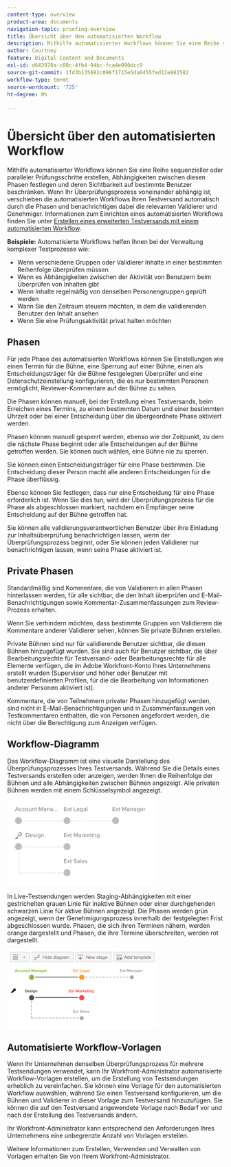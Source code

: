 ```yaml
---
content-type: overview
product-area: documents
navigation-topic: proofing-overview
title: Übersicht über den automatisierten Workflow
description: Mithilfe automatisierter Workflows können Sie eine Reihe sequenzieller oder paralleler Prüfungsschritte erstellen, Abhängigkeiten zwischen diesen Phasen festlegen und deren Sichtbarkeit auf bestimmte Benutzer beschränken. Wenn Ihr Überprüfungsprozess voneinander abhängig ist, verschieben die automatisierten Workflows Ihren Testversand automatisch durch die Phasen und benachrichtigen dabei die relevanten Validierer und Genehmiger.
author: Courtney
feature: Digital Content and Documents
exl-id: d643970a-c00c-4fb4-94bc-fca4e090dcc9
source-git-commit: 1fd3b135682c096f1715e5da0455fed12e882582
workflow-type: tm+mt
source-wordcount: '725'
ht-degree: 0%

---
```


# Übersicht über den automatisierten Workflow

<!-- Audited: 01/2024 -->

Mithilfe automatisierter Workflows können Sie eine Reihe sequenzieller oder paralleler Prüfungsschritte erstellen, Abhängigkeiten zwischen diesen Phasen festlegen und deren Sichtbarkeit auf bestimmte Benutzer beschränken. Wenn Ihr Überprüfungsprozess voneinander abhängig ist, verschieben die automatisierten Workflows Ihren Testversand automatisch durch die Phasen und benachrichtigen dabei die relevanten Validierer und Genehmiger. Informationen zum Einrichten eines automatisierten Workflows finden Sie unter [Erstellen eines erweiterten Testversands mit einem automatisierten Workflow](../../../review-and-approve-work/proofing/creating-proofs-within-workfront/create-automated-proof-workflow.md).

**Beispiele:**  Automatisierte Workflows helfen Ihnen bei der Verwaltung komplexer Testprozesse wie:

* Wenn verschiedene Gruppen oder Validierer Inhalte in einer bestimmten Reihenfolge überprüfen müssen
* Wenn es Abhängigkeiten zwischen der Aktivität von Benutzern beim Überprüfen von Inhalten gibt
* Wenn Inhalte regelmäßig von denselben Personengruppen geprüft werden
* Wann Sie den Zeitraum steuern möchten, in dem die validierenden Benutzer den Inhalt ansehen
* Wenn Sie eine Prüfungsaktivität privat halten möchten

## Phasen

Für jede Phase des automatisierten Workflows können Sie Einstellungen wie einen Termin für die Bühne, eine Sperrung auf einer Bühne, einen als Entscheidungsträger für die Bühne festgelegten Überprüfer und eine Datenschutzeinstellung konfigurieren, die es nur bestimmten Personen ermöglicht, Reviewer-Kommentare auf der Bühne zu sehen.

Die Phasen können manuell, bei der Erstellung eines Testversands, beim Erreichen eines Termins, zu einem bestimmten Datum und einer bestimmten Uhrzeit oder bei einer Entscheidung über die übergeordnete Phase aktiviert werden.

Phasen können manuell gesperrt werden, ebenso wie der Zeitpunkt, zu dem die nächste Phase beginnt oder alle Entscheidungen auf der Bühne getroffen werden. Sie können auch wählen, eine Bühne nie zu sperren.

Sie können einen Entscheidungsträger für eine Phase bestimmen. Die Entscheidung dieser Person macht alle anderen Entscheidungen für die Phase überflüssig.

Ebenso können Sie festlegen, dass nur eine Entscheidung für eine Phase erforderlich ist. Wenn Sie dies tun, wird der Überprüfungsprozess für die Phase als abgeschlossen markiert, nachdem ein Empfänger seine Entscheidung auf der Bühne getroffen hat.

Sie können alle validierungsverantwortlichen Benutzer über ihre Einladung zur Inhaltsüberprüfung benachrichtigen lassen, wenn der Überprüfungsprozess beginnt, oder Sie können jeden Validierer nur benachrichtigen lassen, wenn seine Phase aktiviert ist.

## Private Phasen

Standardmäßig sind Kommentare, die von Validierern in allen Phasen hinterlassen werden, für alle sichtbar, die den Inhalt überprüfen und E-Mail-Benachrichtigungen sowie Kommentar-Zusammenfassungen zum Review-Prozess erhalten.

Wenn Sie verhindern möchten, dass bestimmte Gruppen von Validierern die Kommentare anderer Validierer sehen, können Sie private Bühnen erstellen.

Private Bühnen sind nur für validierende Benutzer sichtbar, die diesen Bühnen hinzugefügt wurden. Sie sind auch für Benutzer sichtbar, die über Bearbeitungsrechte für Testversand- oder Bearbeitungsrechte für alle Elemente verfügen, die im Adobe Workfront-Konto Ihres Unternehmens erstellt wurden (Supervisor und höher oder Benutzer mit benutzerdefinierten Profilen, für die die Bearbeitung von Informationen anderer Personen aktiviert ist).

Kommentare, die von Teilnehmern privater Phasen hinzugefügt werden, sind nicht in E-Mail-Benachrichtigungen und in Zusammenfassungen von Testkommentaren enthalten, die von Personen angefordert werden, die nicht über die Berechtigung zum Anzeigen verfügen.

## Workflow-Diagramm

Das Workflow-Diagramm ist eine visuelle Darstellung des Überprüfungsprozesses Ihres Testversands. Während Sie die Details eines Testversands erstellen oder anzeigen, werden Ihnen die Reihenfolge der Bühnen und alle Abhängigkeiten zwischen Bühnen angezeigt. Alle privaten Bühnen werden mit einem Schlüsselsymbol angezeigt.

![intro-to-aw-example-chart.png](assets/intro-to-aw-example-diagram-350x199.png)

In Live-Testsendungen werden Staging-Abhängigkeiten mit einer gestrichelten grauen Linie für inaktive Bühnen oder einer durchgehenden schwarzen Linie für aktive Bühnen angezeigt. Die Phasen werden grün angezeigt, wenn der Genehmigungsprozess innerhalb der festgelegten Frist abgeschlossen wurde. Phasen, die sich ihren Terminen nähern, werden orange dargestellt und Phasen, die ihre Termine überschreiten, werden rot dargestellt.

![workflow_2.png](assets/workflow-2-350x183.png)

## Automatisierte Workflow-Vorlagen

Wenn Ihr Unternehmen denselben Überprüfungsprozess für mehrere Testsendungen verwendet, kann Ihr Workfront-Administrator automatisierte Workflow-Vorlagen erstellen, um die Erstellung von Testsendungen erheblich zu vereinfachen. Sie können eine Vorlage für den automatisierten Workflow auswählen, während Sie einen Testversand konfigurieren, um die Bühnen und Validierer in dieser Vorlage zum Testversand hinzuzufügen. Sie können die auf den Testversand angewendete Vorlage nach Bedarf vor und nach der Erstellung des Testversands ändern.

Ihr Workfront-Administrator kann entsprechend den Anforderungen Ihres Unternehmens eine unbegrenzte Anzahl von Vorlagen erstellen.

Weitere Informationen zum Erstellen, Verwenden und Verwalten von Vorlagen erhalten Sie von Ihrem Workfront-Administrator.
